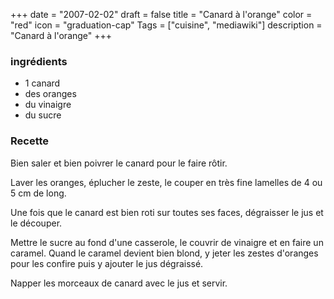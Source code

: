 +++
date = "2007-02-02"
draft = false
title = "Canard à l'orange"
color = "red"
icon = "graduation-cap"
Tags = ["cuisine", "mediawiki"]
description = "Canard à l'orange"
+++

### ingrédients

-   1 canard
-   des oranges
-   du vinaigre
-   du sucre

### Recette

Bien saler et bien poivrer le canard pour le faire rôtir.

Laver les oranges, éplucher le zeste, le couper en très fine lamelles de
4 ou 5 cm de long.

Une fois que le canard est bien roti sur toutes ses faces, dégraisser le
jus et le découper.

Mettre le sucre au fond d'une casserole, le couvrir de vinaigre et en
faire un caramel. Quand le caramel devient bien blond, y jeter les
zestes d'oranges pour les confire puis y ajouter le jus dégraissé.

Napper les morceaux de canard avec le jus et servir.
